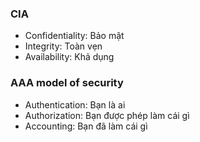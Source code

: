 ### CIA

* Confidentiality: Bảo mật
* Integrity: Toàn vẹn
* Availability: Khả dụng

### AAA model of security

* Authentication: Bạn là ai
* Authorization: Bạn được phép làm cái gì
* Accounting: Bạn đã làm cái gì
